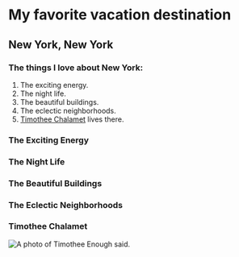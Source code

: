 # My favorite vacation destination
## **New York, New York**

### The things I love about New York:
1. The exciting energy.
2. The night life.
3. The beautiful buildings.
4. The eclectic neighborhoods.
5. [Timothee Chalamet](https://en.wikipedia.org/wiki/Timoth%C3%A9e_Chalamet) lives there.


### The Exciting Energy 

### The Night Life

### The Beautiful Buildings

### The Eclectic Neighborhoods

### Timothee Chalamet
![A photo of Timothee](https://pbs.twimg.com/media/EU3L187WkAEKSys.jpg)
Enough said.
